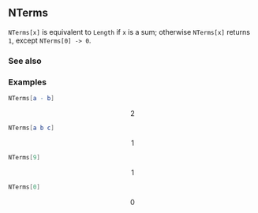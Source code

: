 ## NTerms

`NTerms[x]` is equivalent to `Length` if `x` is a sum; otherwise `NTerms[x]` returns `1`, except `NTerms[0] -> 0`.

### See also

### Examples

```mathematica
NTerms[a - b]
```

$$2$$

```mathematica
NTerms[a b c]
```

$$1$$

```mathematica
NTerms[9]
```

$$1$$

```mathematica
NTerms[0]
```

$$0$$